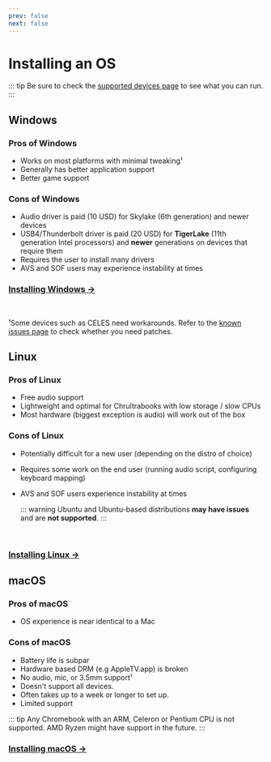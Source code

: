 ```yaml
---
prev: false
next: false
---
```


# Installing an OS

::: tip
Be sure to check the [supported devices page](../firmware/supported-devices.md) to see what you can run.
:::

## Windows

### Pros of Windows

- Works on most platforms with minimal tweaking¹
- Generally has better application support
- Better game support

### Cons of Windows

- Audio driver is paid (10 USD) for Skylake (6th generation) and newer devices
- USB4/Thunderbolt driver is paid (20 USD) for **TigerLake** (11th generation Intel processors) and **newer** generations on devices that require them
- Requires the user to install many drivers
- AVS and SOF users may experience instability at times

### [Installing Windows →](installing-windows.md)

<br>

¹Some devices such as CELES need workarounds. Refer to the [known issues page](known-issues.html) to check whether you need patches.

## Linux

### Pros of Linux

- Free audio support
- Lightweight and optimal for Chrultrabooks with low storage / slow CPUs
- Most hardware (biggest exception is audio) will work out of the box

### Cons of Linux

- Potentially difficult for a new user (depending on the distro of choice)
- Requires some work on the end user (running audio script, configuring keyboard mapping)
- AVS and SOF users experience instability at times

  ::: warning
  Ubuntu and Ubuntu-based distributions **may have issues** and are **not supported**.
  :::

<br>

### [Installing Linux →](installing-linux.md)

## macOS

### Pros of macOS

- OS experience is near identical to a Mac

### Cons of macOS

- Battery life is subpar
- Hardware based DRM (e.g AppleTV.app) is broken
- No audio, mic, or 3.5mm support¹
- Doesn't support all devices.
- Often takes up to a week or longer to set up.
- Limited support

::: tip
Any Chromebook with an ARM, Celeron or Pentium CPU is not supported. AMD Ryzen might have support in the future.
:::

### [Installing macOS →](installing-macos.md)
